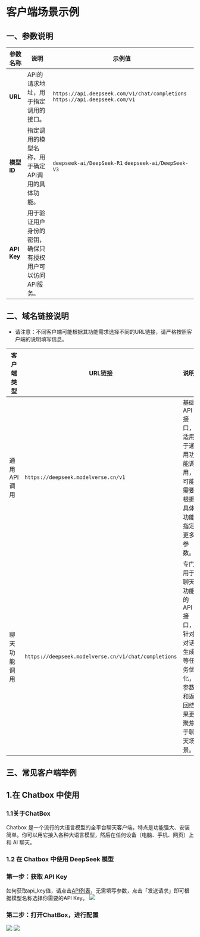 # 客户端场景示例
## 一、参数说明
| **参数名称** | **说明**                                                                 | **示例值**                                      |
|--------------|--------------------------------------------------------------------------|-------------------------------------------------|
| **URL**      | API的请求地址，用于指定调用的接口。                                       | `https://api.deepseek.com/v1/chat/completions` `https://api.deepseek.com/v1`|
| **模型ID**   | 指定调用的模型名称，用于确定API调用的具体功能。                           | `deepseek-ai/DeepSeek-R1` `deepseek-ai/DeepSeek-V3`                      |
| **API Key**  | 用于验证用户身份的密钥，确保只有授权用户可以访问API服务。                 | |


## 二、域名链接说明
- 请注意：不同客户端可能根据其功能需求选择不同的URL链接，请严格按照客户端的说明填写信息。

| **客户端类型** | **URL链接**                       | **说明**                                                                 |
|----------------|----------------------------------|--------------------------------------------------------------------------|
| 通用API调用    | `https://deepseek.modelverse.cn/v1` | 基础API接口，适用于通用功能调用，可能需要根据具体功能指定更多参数。       |
| 聊天功能调用   | `https://deepseek.modelverse.cn/v1/chat/completions` | 专门用于聊天功能的API接口，针对对话生成等任务优化，参数和返回结果更聚焦于聊天场景。 |

## 三、常见客户端举例
## 1.在 Chatbox 中使用

### 1.1关于ChatBox
Chatbox 是一个流行的大语言模型的全平台聊天客户端，特点是功能强大、安装简单。你可以用它接入各种大语言模型，然后在任何设备（电脑、手机、网页）上和 AI 聊天。

### 1.2 在 Chatbox 中使用 DeepSeek 模型
### 第一步：获取 API Key
如何获取api_key值，请点击[API列表](https://console.ucloud.cn/uapi/detail?id=GetUMInferService)，无需填写参数，点击「发送请求」即可根据模型名称选择你需要的API Key。
![](https://www-s.ucloud.cn/2025/02/d51820006284a8c28160dc669c505987_1739523878908.png)

### 第二步：打开ChatBox，进行配置
![](https://www-s.ucloud.cn/2025/02/f157d3cc11001adf71511734d28032ed_1739959761948.png)
![](https://www-s.ucloud.cn/2025/02/5025a54f7588bfddcd5ed6cfa34e7d23_1739959761957.png)

